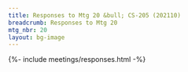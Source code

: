 ```yaml
---
title: Responses to Mtg 20 &bull; CS-205 (202110)
breadcrumb: Responses to Mtg 20
mtg_nbr: 20
layout: bg-image
---
```


{%- include meetings/responses.html -%}
